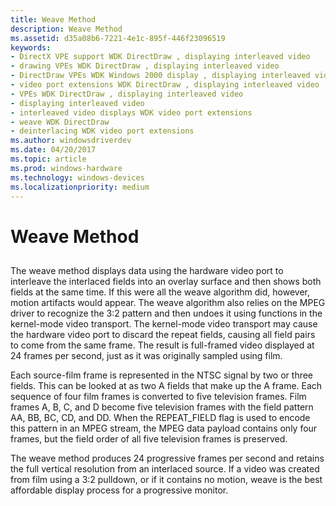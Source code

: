 ```yaml
---
title: Weave Method
description: Weave Method
ms.assetid: d35a08b6-7221-4e1c-895f-446f23096519
keywords:
- DirectX VPE support WDK DirectDraw , displaying interleaved video
- drawing VPEs WDK DirectDraw , displaying interleaved video
- DirectDraw VPEs WDK Windows 2000 display , displaying interleaved video
- video port extensions WDK DirectDraw , displaying interleaved video
- VPEs WDK DirectDraw , displaying interleaved video
- displaying interleaved video
- interleaved video displays WDK video port extensions
- weave WDK DirectDraw
- deinterlacing WDK video port extensions
ms.author: windowsdriverdev
ms.date: 04/20/2017
ms.topic: article
ms.prod: windows-hardware
ms.technology: windows-devices
ms.localizationpriority: medium
---
```


# Weave Method


## <span id="ddk_weave_method_gg"></span><span id="DDK_WEAVE_METHOD_GG"></span>


The weave method displays data using the hardware video port to interleave the interlaced fields into an overlay surface and then shows both fields at the same time. If this were all the weave algorithm did, however, motion artifacts would appear. The weave algorithm also relies on the MPEG driver to recognize the 3:2 pattern and then undoes it using functions in the kernel-mode video transport. The kernel-mode video transport may cause the hardware video port to discard the repeat fields, causing all field pairs to come from the same frame. The result is full-framed video displayed at 24 frames per second, just as it was originally sampled using film.

Each source-film frame is represented in the NTSC signal by two or three fields. This can be looked at as two A fields that make up the A frame. Each sequence of four film frames is converted to five television frames. Film frames A, B, C, and D become five television frames with the field pattern AA, BB, BC, CD, and DD. When the REPEAT\_FIELD flag is used to encode this pattern in an MPEG stream, the MPEG data payload contains only four frames, but the field order of all five television frames is preserved.

The weave method produces 24 progressive frames per second and retains the full vertical resolution from an interlaced source. If a video was created from film using a 3:2 pulldown, or if it contains no motion, weave is the best affordable display process for a progressive monitor.

 

 





